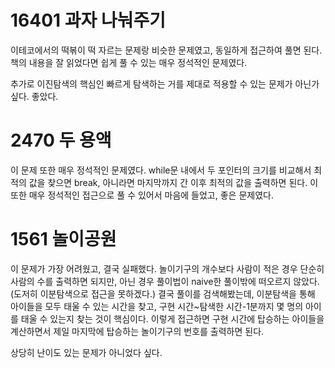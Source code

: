 # 16401 과자 나눠주기
이테코에서의 떡볶이 떡 자르는 문제랑 비슷한 문제였고, 동일하게 접근하여 풀면 된다. 책의 내용을 잘 읽었다면 쉽게 풀 수 있는 매우 정석적인 문제였다.

추가로 이진탐색의 핵심인 빠르게 탐색하는 거를 제대로 적용할 수 있는 문제가 아닌가 싶다. 좋았다.

# 2470 두 용액
이 문제 또한 매우 정석적인 문제였다. while문 내에서 두 포인터의 크기를 비교해서 최적의 값을 찾으면 break, 아니라면 마지막까지 간 이후 최적의 값을 출력하면 된다. 이 또한 매우 정석적인 접근으로 풀 수 있어서 마음에 들었고, 좋은 문제였다.

# 1561 놀이공원
이 문제가 가장 어려웠고, 결국 실패했다. 놀이기구의 개수보다 사람이 적은 경우 단순히 사람의 수를 출력하면 되지만, 아닌 경우 풀이법이 naive한 풀이밖에 떠오르지 않았다. (도저히 이분탐색으로 접근을 못하겠다.)
결국 풀이를 검색해봤는데,
이분탐색을 통해 아이들을 모두 태울 수 있는 시간을 찾고,
구현 시간~탐색한 시간-1분까지 몇 명의 아이를 태울 수 있는지 찾는 것이 핵심이다. 
이렇게 접근하면 구현 시간에 탑승하는 아이들을 계산하면서 제일 마지막에 탑승하는 놀이기구의 번호를 출력하면 된다.

상당히 난이도 있는 문제가 아니었다 싶다.